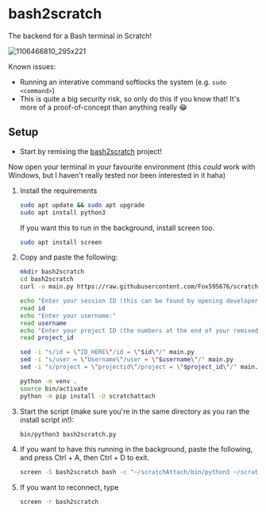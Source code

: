 # bash2scratch
The backend for a Bash terminal in Scratch!

![1106466810_295x221](https://github.com/user-attachments/assets/1b5081fe-e7f4-4dcd-8ddc-b87338e00683)

Known issues:
- Running an interative command softlocks the system (e.g. `sudo <command>`)
- This is quite a big security risk, so only do this if you know that! It's more of a proof-of-concept than anything really 😂

## Setup
- Start by remixing the [bash2scratch](https://scratch.mit.edu/projects/1106466810/) project!

Now open your terminal in your favourite environment (this *could* work with Windows, but I haven't really tested nor been interested in it haha)
1. Install the requirements
   ```bash
   sudo apt update && sudo apt upgrade
   sudo apt install python3
   ```
   If you want this to run in the background, install screen too.
   ```bash
   sudo apt install screen
   ```
2. Copy and paste the following:
   ```bash
   mkdir bash2scratch
   cd bash2scratch
   curl -o main.py https://raw.githubusercontent.com/Fox595676/scratch2bash/refs/heads/main/main.py

   echo "Enter your session ID (this can be found by opening developer tools on Scratch etc, https://github.com/TimMcCool/scratchattach/wiki/Get-your-session-id):"
   read id
   echo "Enter your username:"
   read username
   echo "Enter your project ID (the numbers at the end of your remixed project):"
   read project_id

   sed -i "s/id = \"ID_HERE\"/id = \"$id\"/" main.py
   sed -i "s/user = \"Username\"/user = \"$username\"/" main.py
   sed -i "s/project = \"projectid\"/project = \"$project_id\"/" main.py
   
   python -m venv .
   source bin/activate
   python -m pip install -U scratchattach
   ```
3. Start the script (make sure you're in the same directory as you ran the install script in!):
   ```bash
   bin/python3 bash2scratch.py
   ```
4. If you want to have this running in the background, paste the following, and press Ctrl + A, then Ctrl + D to exit.
   ```bash
   screen -S bash2scratch bash -c "~/scratchAttach/bin/python3 ~/scratchAttach/bash2scratch.py"
   ```
5. If you want to reconnect, type
   ```bash
   screen -r bash2scratch
   ```
